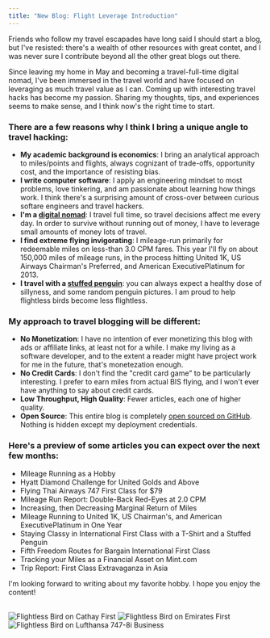 ```yaml
---
title: "New Blog: Flight Leverage Introduction"
---
```


Friends who follow my travel escapades have long said I should start a blog, but I've resisted: there's a wealth of other resources with great contet, and I was never sure I contribute beyond all the other great blogs out there.

Since leaving my home in May and becoming a travel-full-time digital nomad, I've been immersed in the travel world and have focused on leveraging as much travel value as I can. Coming up with interesting travel hacks has become my passion. Sharing my thoughts, tips, and experiences seems to make sense, and I think now's the right time to start.

### There are a few reasons why I think I bring a unique angle to travel hacking:

* **My academic background is economics**: I bring an analytical approach to miles/points and flights, always cognizant of trade-offs, opportunity cost, and the importance of resisting bias.
* **I write computer software**: I apply an engineering mindset to most problems, love tinkering, and am passionate about learning how things work. I think there's a surprising amount of cross-over between curious softare engineers and travel hackers.
* **I'm a [digital nomad](http://travel.benhughes.name)**: I travel full time, so travel decisions affect me every day. In order to survive without running out of money, I have to leverage small amounts of money lots of travel.
* **I find extreme flying invigorating**: I mileage-run primarily for redeemable miles on less-than 3.0 CPM fares. This year I'll fly on about 150,000 miles of mileage runs, in the process hitting United 1K, US Airways Chairman's Preferred, and American ExecutivePlatinum for 2013.
* **I travel with a [stuffed penguin](http://jettingpenguin.com)**: you can always expect a healthy dose of sillyness, and some random penguin pictures. I am proud to help flightless birds become less flightless.

### My approach to travel blogging will be different:

* **No Monetization**: I have no intention of ever monetizing this blog with ads or affiliate links, at least not for a while. I make my living as a software developer, and to the extent a reader might have project work for me in the future, that's monetezation enough.
* **No Credit Cards**: I don't find the "credit card game" to be particularly interesting. I prefer to earn miles from actual BIS flying, and I won't ever have anything to say about credit cards.
* **Low Throughput, High Quality**: Fewer articles, each one of higher quality.
* **Open Source**: This entire blog is completely [open sourced on GitHub](http://github.com/rubiety/flight_leverage). Nothing is hidden except my deployment credentials.

### Here's a preview of some articles you can expect over the next few months:

* Mileage Running as a Hobby
* Hyatt Diamond Challenge for United Golds and Above
* Flying Thai Airways 747 First Class for $79
* Mileage Run Report: Double-Back Red-Eyes at 2.0 CPM
* Increasing, then Decreasing Marginal Return of Miles
* Mileage Running to United 1K, US Chairman's, and American ExecutivePlatinum in One Year
* Staying Classy in International First Class with a T-Shirt and a Stuffed Penguin
* Fifth Freedom Routes for Bargain International First Class
* Tracking your Miles as a Financial Asset on Mint.com
* Trip Report: First Class Extravaganza in Asia

I'm looking forward to writing about my favorite hobby. I hope you enjoy the content!

<br />

<div class="image-container">
  <img alt="Flightless Bird on Cathay First" src="/blog/2013/09/03/flight-leverage-introduction/cathay_f_penguin.jpg" />
  <img alt="Flightless Bird on Emirates First" src="/blog/2013/09/03/flight-leverage-introduction/emirates_f_penguin.jpg" />
  <img alt="Flightless Bird on Lufthansa 747-8i Business" src="/blog/2013/09/03/flight-leverage-introduction/lufthansa_j_penguin.jpg" />
</div>


